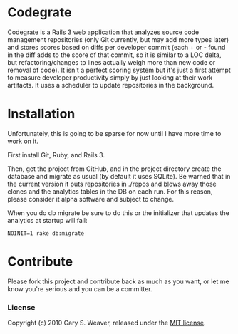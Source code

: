 Codegrate
=====

Codegrate is a Rails 3 web application that analyzes source code management repositories (only Git currently, but may add more types later) and stores scores based on diffs per developer commit (each + or - found in the diff adds to the score of that commit, so it is similar to a LOC delta, but refactoring/changes to lines actually weigh more than new code or removal of code). It isn't a perfect scoring system but it's just a first attempt to measure developer productivity simply by just looking at their work artifacts. It uses a scheduler to update repositories in the background.

Installation
=====

Unfortunately, this is going to be sparse for now until I have more time to work on it.

First install Git, Ruby, and Rails 3.

Then, get the project from GitHub, and in the project directory create the database and migrate as usual (by default it uses SQLite). Be warned that in the current version it puts repositories in ./repos and blows away those clones and the analytics tables in the DB on each run. For this reason, please consider it alpha software and subject to change.

When you do db migrate be sure to do this or the initializer that updates the analytics at startup will fail:

    NOINIT=1 rake db:migrate

Contribute
=====

Please fork this project and contribute back as much as you want, or let me know you're serious and you can be a committer.

### License

Copyright (c) 2010 Gary S. Weaver, released under the [MIT license][lic].

[lic]: http://github.com/garysweaver/codegrate/blob/master/LICENSE


